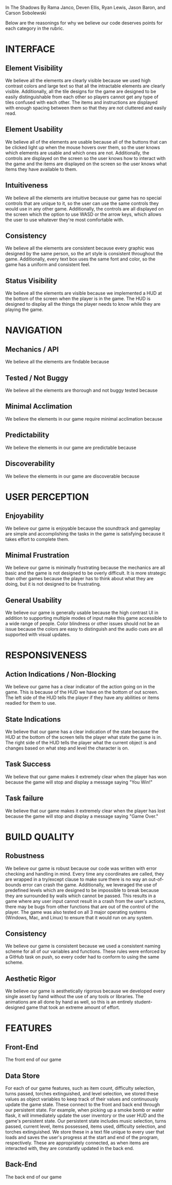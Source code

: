 In The Shadows
By Rama Janco, Deven Ellis, Ryan Lewis, Jason Baron, and Carson Sobolewski

Below are the reasonings for why we believe our code deserves points for each category in the rubric.


# INTERFACE 

## Element Visibility

We believe all the elements are clearly visible because we used high contrast colors and large text so that all the intractable elements are clearly visible. 
Additionally, all the tile designs for the game are designed to be easily distinguishable from each other so players cannot get any type of tiles confused with each other.
The items and instructions are displayed with enough spacing between them so that they are not cluttered and easily read.

## Element Usability

We believe all of the elements are usable because all of the buttons that can be clicked light up when the mouse hovers over them, so the user knows which elements are usable and which ones are not.
Additionally, the controls are displayed on the screen so the user knows how to interact with the game and the items are displayed on the screen so the user knows what items they have available to them.

## Intuitiveness
We believe all the elements are intuitive because our game has no special controls that are unique to it, so the user can use the same controls they would use in any other game.
Additionally, the controls are all displayed on the screen which the option to use WASD or the arrow keys, which allows the user to use whatever they're most comfortable with.

## Consistency 
We believe all the elements are consistent because every graphic was designed by the same person, so the art style is consistent throughout the game.
Additionally, every text box uses the same font and color, so the game has a uniform and consistent feel.

## Status Visibility
We believe all the elements are visible because we implemented a HUD at the bottom of the screen when the player is in the game.
The HUD is designed to display all the things the player needs to know while they are playing the game.


# NAVIGATION 

## Mechanics / API

We believe all the elements are findable because

## Tested / Not Buggy

We believe all the elements are thorough and not buggy tested because

## Minimal Acclimation

We believe the elements in our game require minimal acclimation because

## Predictability

We believe the elements in our game are predictable because

## Discoverability

We believe the elements in our game are discoverable because


# USER PERCEPTION 

## Enjoyability
We believe our game is enjoyable because the soundtrack and gameplay are simple and accomplishing the tasks in the game is satisfying because it takes effort to complete them.

## Minimal Frustration
We believe our game is minimally frustrating because the mechanics are all basic and the game is not designed to be overly difficult.
It is more strategic than other games because the player has to think about what they are doing, but it is not designed to be frustrating.

## General Usability
We believe our game is generally usable because the high contrast UI in addition to supporting multiple modes of input make this game accessible to a wide range of people.
Color blindness or other issues should not be an issue because the colors are easy to distinguish and the audio cues are all supported with visual updates.


# RESPONSIVENESS 

## Action Indications / Non-Blocking

We believe our game has a clear indicator of the action going on in the game.
This is because of the HUD we have on the bottom of out screen. The left side of the HUD tells the player if they have any abilities or items readied for them to use.

## State Indications

We believe that our game has a clear indication of the state because the HUD at the bottom of the screen tells the player what state the game is in.
The right side of the HUD tells the player what the current object is and changes based on what step and level the character is on.

## Task Success

We believe that our game makes it extremely clear when the player has won because the game will stop and display a message saying "You Win!"

## Task failure

We believe that our game makes it extremely clear when the player has lost because the game will stop and display a message saying "Game Over."


# BUILD QUALITY 

## Robustness
We believe our game is robust because our code was written with error checking and handling in mind.
Every time any coordinates are called, they are wrapped in a try/except clause to make sure there is no way an out-of-bounds error can crash the game.
Additionally, we leveraged the use of predefined levels which are designed to be impossible to break because they are surrounded by walls which cannot be passed.
This results in a game where any user input cannot result in a crash from the user's actions, there may be bugs from other functions that are out of the control of the player.
The game was also tested on all 3 major operating systems (Windows, Mac, and Linux) to ensure that it would run on any system.

## Consistency

We believe our game is consistent because we used a consistent naming scheme for all of our variables and functions.
These rules were enforced by a GitHub task on push, so every coder had to conform to using the same scheme.

## Aesthetic Rigor
We believe our game is aesthetically rigorous because we developed every single asset by hand without the use of any tools or libraries.
The animations are all done by hand as well, so this is an entirely student-designed game that took an extreme amount of effort.


# FEATURES 

## Front-End

The front end of our game

## Data Store

For each of our game features, such as item count, difficulty selection,
turns passed, torches extinguished, and level selection,
we stored these values as object variables to keep track of their values and continuously update the game state.
These connect to the front and back end through our persistent state.
For example, when picking up a smoke bomb or water flask,
it will immediately update the user inventory or the user HUD and the game's persistent state.
Our persistent state includes music selection, turns passed, current level,
items possessed, items used, difficulty selection, and torches extinguished.
We store these in a text file unique to every user that loads
and saves the user's progress at the start and end of the program,
respectively.
These are appropriately connected, as when items are interacted with, they are constantly updated in the back end.

## Back-End

The back end of our game